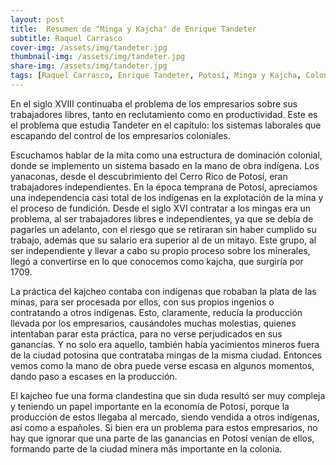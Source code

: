 ```yaml
---
layout: post
title:  Resumen de "Minga y Kajcha" de Enrique Tandeter
subtitle: Raquel Carrasco
cover-img: /assets/img/tandeter.jpg
thumbnail-img: /assets/img/tandeter.jpg
share-img: /assets/img/tandeter.jpg
tags: [Raquel Carrasco, Enrique Tandeter, Potosí, Minga y Kajcha, Colonia]
---
```


En el siglo XVIII continuaba el problema de los empresarios sobre sus trabajadores libres, tanto en reclutamiento como en productividad. Este es el problema que estudia Tandeter en el capítulo: los sistemas laborales que escapando del control de los empresarios coloniales.

Escuchamos hablar de la mita como una estructura de dominación colonial, donde se implemento un sistema basado en la mano de obra indígena. Los yanaconas, desde el descubrimiento del Cerro Rico de Potosí, eran trabajadores independientes. En la época temprana de Potosí, apreciamos una independencia casi total de los indígenas en la explotación de la mina y el proceso de fundición. Desde el siglo XVI contratar a los mingas era un problema, al ser trabajadores libres e independientes, ya que se debía de pagarles un adelanto, con el riesgo que se retiraran sin haber cumplido su trabajo, además que su salario era superior al de un mitayo. Este grupo, al ser independiente y llevar a cabo su propio proceso sobre los minerales, llegó a convertirse en lo que conocemos como kajcha, que surgiría por 1709. 

La práctica del kajcheo contaba con indígenas que robaban la plata de las minas, para ser procesada por ellos, con sus propios ingenios o contratando a otros indígenas. Esto, claramente, reducía la producción llevada por los empresarios, causándoles muchas molestias, quienes intentaban parar esta práctica, para no verse perjudicados en sus ganancias. Y no solo era aquello, también había yacimientos mineros fuera de la ciudad potosina que contrataba mingas de la misma ciudad. Entonces vemos como la mano de obra puede verse escasa en algunos momentos, dando paso a escases en la producción. 

El kajcheo fue una forma clandestina que sin duda resultó ser muy compleja y teniendo un papel importante en la economía de Potosí, porque la producción de estos llegaba al mercado, siendo vendida a otros indígenas, así como a españoles.  Si bien era un problema para estos empresarios, no hay que ignorar que una parte de las ganancias en Potosí venían de ellos, formando parte de la ciudad minera más importante en la colonia. 

